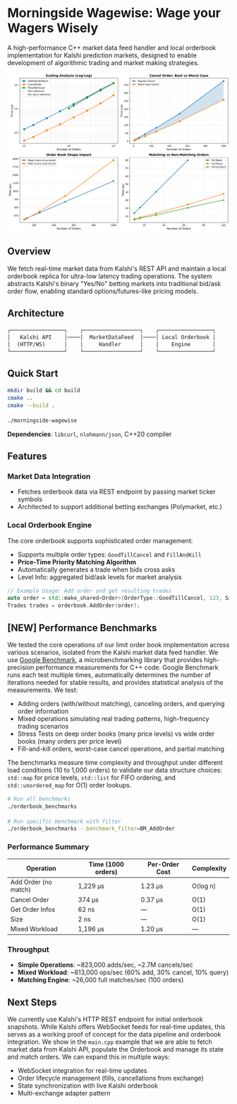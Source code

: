 # Morningside Wagewise: Wage your Wagers Wisely

A high-performance C++ market data feed handler and local orderbook implementation for Kalshi prediction markets, designed to enable development  of algorithmic trading and market making strategies.

![Scaling Analysis](media/orderbook_scaling_analysis.png)

## Overview

We fetch real-time market data from Kalshi's REST API and maintain a local orderbook replica for ultra-low latency trading operations. The system abstracts Kalshi's binary "Yes/No" betting markets into traditional bid/ask order flow, enabling standard options/futures-like pricing models.

## Architecture

```
┌─────────────────┐    ┌──────────────────┐    ┌─────────────────┐
│   Kalshi API    │────│  MarketDataFeed  │────│ Local Orderbook │
│  (HTTP/WS)      │    │     Handler      │    │    Engine       │
└─────────────────┘    └──────────────────┘    └─────────────────┘
```

## Quick Start

```bash
mkdir build && cd build
cmake ..
cmake --build .

./morningside-wagewise
```

**Dependencies**: `libcurl`, `nlohmann/json`, C++20 compiler

## Features

### Market Data Integration
- Fetches orderbook data via REST endpoint by passing market ticker symbols
- Architected to support additional betting exchanges (Polymarket, etc.)

### Local Orderbook Engine
The core orderbook supports sophisticated order management:
- Supports multiple order types: `GoodTillCancel` and `FillAndKill`
- **Price-Time Priority Matching Algorithm**
- Automatically generates a trade when bids cross asks
- Level Info: aggregated bid/ask levels for market analysis

```cpp
// Example Usage: Add order and get resulting trades
auto order = std::make_shared<Order>(OrderType::GoodTillCancel, 123, Side::Buy, 55, 100);
Trades trades = orderbook.AddOrder(order);
```

## [NEW] Performance Benchmarks

 
We tested the core operations of our limit order book implementation across various scenarios, isolated from the Kalshi market data feed handler. We use [Google Benchmark](https://github.com/google/benchmark), a microbenchmarking library that provides high-precision performance measurements for C++ code. Google Benchmark runs each test multiple times, automatically determines the number of iterations needed for stable results, and provides statistical analysis of the measurements. We test:

- Adding orders (with/without matching), canceling orders, and querying order information
- Mixed operations simulating real trading patterns, high-frequency trading scenarios
- Stress Tests on deep order books (many price levels) vs wide order books (many orders per price level)
- Fill-and-kill orders, worst-case cancel operations, and partial matching

The benchmarks measure time complexity and throughput under different load conditions (10 to 1,000 orders) to validate our data structure choices: `std::map` for price levels, `std::list` for FIFO ordering, and `std::unordered_map` for O(1) order lookups.


```bash
# Run all benchmarks
./orderbook_benchmarks

# Run specific benchmark with filter
./orderbook_benchmarks --benchmark_filter=BM_AddOrder
```

### Performance Summary

| Operation | Time (1000 orders) | Per-Order Cost | Complexity |
|-----------|-------------------|----------------|------------|
| Add Order (no match) | 1,229 μs | 1.23 μs | O(log n) |
| Cancel Order | 374 μs | 0.37 μs | O(1) |
| Get Order Infos | 62 ns | — | O(1) |
| Size | 2 ns | — | O(1) |
| Mixed Workload | 1,196 μs | 1.20 μs | — |

### Throughput
- **Simple Operations**: ~823,000 adds/sec, ~2.7M cancels/sec
- **Mixed Workload**: ~813,000 ops/sec (60% add, 30% cancel, 10% query)
- **Matching Engine**: ~26,000 full matches/sec (100 orders)


## Next Steps

We currently use Kalshi's HTTP REST endpoint for initial orderbook snapshots. While Kalshi offers WebSocket feeds for real-time updates, this serves as a working proof of concept for the data pipeline and orderbook integration. We show in the `main.cpp` example that we are able to fetch market data from Kalshi API, populate the Orderbook and manage its state and match orders. We can expand this in multiple ways:

- WebSocket integration for real-time updates
- Order lifecycle management (fills, cancellations from exchange)
- State synchronization with live Kalshi orderbook
- Multi-exchange adapter pattern


